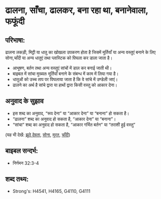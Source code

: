 # ढालना, साँचा, ढालकर, बना रहा था, बनानेवाला, फफूंदी #

## परिभाषा: ##

ढालना लकड़ी, मिट्टी या धातु का खोखला उपकरण होता है जिसमें मूर्तियाँ या अन्य वस्तुएं बनाने के लिए सोना,चाँदी या अन्य धातुएं तथा प्लास्टिक को पिघला कर डाला जाता है।

* आभूषण, बर्तन तथा अन्य वस्तुएं सांचों में डाल कर बनाई जाती थी।
* बाइबल में सांचा मुख्यतः मूर्तियाँ बनाने के संबन्ध में काम में लिया गया है।
* धातुओं को उच्च ताप पर पिघलाया जाता है कि वे सांचे में उण्डेली जाएं।
* ढालने का अर्थ है सांचे द्वारा या हाथों द्वारा किसी वस्तु को आकार देना।

## अनुवाद के सुझाव ##

* इस शब्द का अनुवाद, “रूप देना” या “आकार देना” या “बनाना” हो सकता है।
* “ढालना” शब्द का अनुवाद हो सकता है, “आकार देना” या “बनाना”।
* “सांचा” शब्द का अनुवाद हो सकता है, “आकार गर्भित बर्तन” या “तराशी हुई वस्तु” 

(यह भी देखें: [झूठे देवता](../falsegod.md), [सोना](../gold.md), [मूरत](../idol.md), [चाँदी](../silver.md))

## बाइबल सन्दर्भ: ##

* निर्गमन 32:3-4

## शब्द तथ्य: ##

* Strong's: H4541, H4165, G4110, G4111
